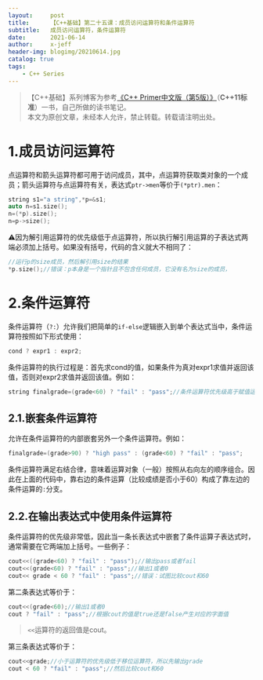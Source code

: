 ```yaml
---
layout:     post
title:      【C++基础】第二十五课：成员访问运算符和条件运算符
subtitle:   成员访问运算符，条件运算符
date:       2021-06-14
author:     x-jeff
header-img: blogimg/20210614.jpg
catalog: true
tags:
    - C++ Series
---
```

>【C++基础】系列博客为参考[《C++ Primer中文版（第5版）》](https://www.phei.com.cn/module/goods/wssd_content.jsp?bookid=37655)（**C++11标准**）一书，自己所做的读书笔记。  
>本文为原创文章，未经本人允许，禁止转载。转载请注明出处。

# 1.成员访问运算符

点运算符和箭头运算符都可用于访问成员，其中，点运算符获取类对象的一个成员；箭头运算符与点运算符有关，表达式`ptr->men`等价于`(*ptr).men`：

```c++
string s1="a string",*p=&s1;
auto n=s1.size();
n=(*p).size();
n=p->size();
```

⚠️因为解引用运算符的优先级低于点运算符，所以执行解引用运算的子表达式两端必须加上括号。如果没有括号，代码的含义就大不相同了：

```c++
//运行p的size成员，然后解引用size的结果
*p.size();//错误：p本身是一个指针且不包含任何成员，它没有名为size的成员，
```

# 2.条件运算符

条件运算符（`?:`）允许我们把简单的`if-else`逻辑嵌入到单个表达式当中，条件运算符按照如下形式使用：

```c++
cond ? expr1 : expr2;
```

条件运算符的执行过程是：首先求cond的值，如果条件为真对expr1求值并返回该值，否则对expr2求值并返回该值。例如：

```c++
string finalgrade=(grade<60) ? "fail" : "pass";//条件运算符优先级高于赋值运算符
```

## 2.1.嵌套条件运算符

允许在条件运算符的内部嵌套另外一个条件运算符。例如：

```c++
finalgrade=(grade>90) ? "high pass" : (grade<60) ? "fail" : "pass";
```

条件运算符满足右结合律，意味着运算对象（一般）按照从右向左的顺序组合。因此在上面的代码中，靠右边的条件运算（比较成绩是否小于60）构成了靠左边的条件运算的`:`分支。

## 2.2.在输出表达式中使用条件运算符

条件运算符的优先级非常低，因此当一条长表达式中嵌套了条件运算子表达式时，通常需要在它两端加上括号。一些例子：

```c++
cout<<((grade<60) ? "fail" : "pass");//输出pass或者fail
cout<<(grade<60) ? "fail" : "pass";//输出1或者0
cout<< grade < 60 ? "fail" : "pass";//错误：试图比较cout和60
```

第二条表达式等价于：

```c++
cout<<(grade<60);//输出1或者0
cout ? "fail" : "pass";//根据cout的值是true还是false产生对应的字面值
```

>`<<`运算符的返回值是cout。

第三条表达式等价于：

```c++
cout<<grade;//小于运算符的优先级低于移位运算符，所以先输出grade
cout < 60 ? "fail" : "pass";//然后比较cout和60
```